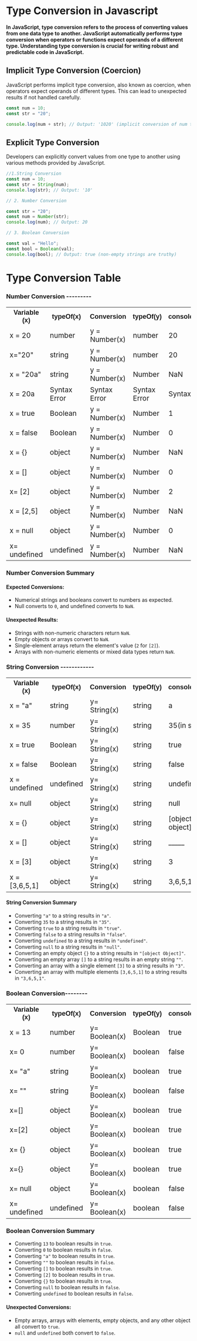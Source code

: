 # Type Conversion in Javascript

**In JavaScript, type conversion refers to the process of converting values from one data type to another. JavaScript automatically performs type conversion when operators or functions expect operands of a different type. Understanding type conversion is crucial for writing robust and predictable code in JavaScript.**

## Implicit Type Conversion (Coercion)

JavaScript performs implicit type conversion, also known as coercion, when operators expect operands of different types. This can lead to unexpected results if not handled carefully.

```javascript
const num = 10;
const str = "20";

console.log(num + str); // Output: '1020' (implicit conversion of num to string)
```

## Explicit Type Conversion

Developers can explicitly convert values from one type to another using various methods provided by JavaScript.

```javascript
//1.String Conversion
const num = 10;
const str = String(num);
console.log(str); // Output: '10'

// 2. Number Conversion

const str = "20";
const num = Number(str);
console.log(num); // Output: 20

// 3. Boolean Conversion

const val = "Hello";
const bool = Boolean(val);
console.log(bool); // Output: true (non-empty strings are truthy)
```

# Type Conversion Table

### Number Conversion ---------

<table style="font-size: 19px;">
  <tr>
    <th style="font-family: Arial, sans-serif; font-size: 18px;">Variable (x)</th>
    <th style="font-family: Arial, sans-serif; font-size: 18px;">typeOf(x)</th>
    <th style="font-family: Arial, sans-serif; font-size: 18px;">Conversion</th>
    <th style="font-family: Arial, sans-serif; font-size: 18px;">typeOf(y)</th>
    <th style="font-family: Arial, sans-serif; font-size: 18px;">console.log(y)</th>
  </tr>
  <tr>
    <td>x = 20</td>
    <td>number</td>
    <td>y = Number(x)</td>
    <td>number</td>
    <td>20</td>
  </tr> 
  <tr>
     <td>x="20"</td>
     <td>string</td>
     <td>y = Number(x)</td>
     <td>number</td>
     <td>20</td>
  </tr>
  <tr>
     <td>x = "20a"</td>
     <td>string</td>
     <td>y = Number(x)</td>
     <td>Number</td>
     <td>NaN</td>
  </tr>
  <tr>
     <td>x = 20a</td>
     <td>Syntax Error</td>
     <td>Syntax Error</td>
     <td>Syntax Error</td>
     <td>Syntax Error</td>
  </tr>
  <tr>
     <td>x = true</td>
     <td>Boolean</td>
     <td>y = Number(x)</td>
     <td>Number</td>
     <td>1</td>
  </tr>
  <tr>
     <td>x = false</td>
     <td>Boolean</td>
     <td>y = Number(x)</td>
     <td>Number</td>
     <td>0</td>
  </tr>
  <tr>
     <td>x = {}</td>
     <td>object</td>
     <td>y = Number(x)</td>
     <td>Number</td>
     <td>NaN</td>
  </tr>
  <tr>
     <td>x = []</td>
     <td>object</td>
     <td>y = Number(x)</td>
     <td>Number</td>
     <td>0</td>
  </tr>
  <tr>
     <td>x= [2]</td>
     <td>object</td>
     <td>y = Number(x)</td>
     <td>Number</td>
     <td>2</td>
  </tr>
  <tr>
     <td>x = [2,5]</td>
     <td>object</td>
     <td>y = Number(x)</td>
     <td>Number</td>
     <td>NaN</td>
  </tr>
  <tr>
     <td>x = null</td>
     <td>object</td>
     <td>y = Number(x)</td>
     <td>Number</td>
     <td>0</td>
  </tr>
  <tr>
     <td>x= undefined</td>
     <td>undefined</td>
     <td>y = Number(x)</td>
     <td>Number</td>
     <td>NaN</td>
  </tr>
</table>

### Number Conversion Summary

#### Expected Conversions:

- Numerical strings and booleans convert to numbers as expected.
- Null converts to `0`, and undefined converts to `NaN`.

#### Unexpected Results:

- Strings with non-numeric characters return `NaN`.
- Empty objects or arrays convert to `NaN`.
- Single-element arrays return the element's value (`2` for `[2]`).
- Arrays with non-numeric elements or mixed data types return `NaN`.

### String Conversion ------------

<table style="font-size: 19px;">
  <tr>
    <th style="font-family: Arial, sans-serif; font-size: 18px;">Variable (x)</th>
    <th style="font-family: Arial, sans-serif; font-size: 18px;">typeOf(x)</th>
    <th style="font-family: Arial, sans-serif; font-size: 18px;">Conversion</th>
    <th style="font-family: Arial, sans-serif; font-size: 18px;">typeOf(y)</th>
    <th style="font-family: Arial, sans-serif; font-size: 18px;">console.log(y)</th>
  </tr>
  <tr>
     <td>x = "a"</td>
     <td>string</td>
     <td>y= String(x)</td>
     <td>string</td>
     <td>a</td>
   </tr>
   <tr>
     <td>x = 35</td>
     <td>number</td>
     <td>y= String(x)</td>
     <td>string</td>
     <td>35(in string)</td>
   </tr>
   <tr>
     <td>x = true</td>
     <td>Boolean</td>
     <td>y= String(x)</td>
     <td>string</td>
     <td>true</td>
   </tr>
   <tr>
     <td>x = false</td>
     <td>Boolean</td>
     <td>y= String(x)</td>
     <td>string</td>
     <td>false</td>
   </tr>
   <tr>
     <td>x = undefined</td>
     <td>undefined</td>
     <td>y= String(x)</td>
     <td>string</td>
     <td>undefined</td>
   </tr>
   <tr>
     <td>x= null</td>
     <td>object</td>
     <td>y= String(x)</td>
     <td>string</td>
     <td>null</td>
   </tr>
   <tr>
     <td>x = {}</td>
     <td>object</td>
     <td>y= String(x)</td>
     <td>string</td>
     <td>[object object]</td>
   </tr>
   <tr>
     <td>x = []</td>
     <td>object</td>
     <td>y= String(x)</td>
     <td>string</td>
     <td>_____</td>
   </tr>
   <tr>
     <td>x = [3]</td>
     <td>object</td>
     <td>y= String(x)</td>
     <td>string</td>
     <td>3</td>
   </tr>
   <tr>
     <td>x = [3,6,5,1]</td>
     <td>object</td>
     <td>y= String(x)</td>
     <td>string</td>
     <td>3,6,5,1</td>
   </tr>
</table>

#### String Conversion Summary

- Converting `"a"` to a string results in `"a"`.
- Converting `35` to a string results in `"35"`.
- Converting `true` to a string results in `"true"`.
- Converting `false` to a string results in `"false"`.
- Converting `undefined` to a string results in `"undefined"`.
- Converting `null` to a string results in `"null"`.
- Converting an empty object `{}` to a string results in `"[object Object]"`.
- Converting an empty array `[]` to a string results in an empty string `""`.
- Converting an array with a single element `[3]` to a string results in `"3"`.
- Converting an array with multiple elements `[3,6,5,1]` to a string results in `"3,6,5,1"`.

### Boolean Conversion--------

<table style="font-size: 19px;">
  <tr>
    <th style="font-family: Arial, sans-serif; font-size: 18px;">Variable (x)</th>
    <th style="font-family: Arial, sans-serif; font-size: 18px;">typeOf(x)</th>
    <th style="font-family: Arial, sans-serif; font-size: 18px;">Conversion</th>
    <th style="font-family: Arial, sans-serif; font-size: 18px;">typeOf(y)</th>
    <th style="font-family: Arial, sans-serif; font-size: 18px;">console.log(y)</th>
  </tr>
  <tr>
     <td>x = 13</td>
     <td>number</td>
     <td>y= Boolean(x)</td>
     <td>Boolean</td>
     <td>true</td>
   </tr>
   <tr>
     <td>x= 0</td>
     <td>number</td>
     <td>y= Boolean(x)</td>
     <td>boolean</td>
     <td>false</td>
   </tr>
   <tr>
     <td>x= "a"</td>
     <td>string</td>
     <td>y= Boolean(x)</td>
     <td>boolean</td>
     <td>true</td>
   </tr>
   <tr>
     <td>x= "" </td>
     <td>string</td>
     <td>y= Boolean(x)</td>
     <td>boolean</td>
     <td>false</td>
   </tr>
   <tr>
     <td>x=[] </td>
     <td>object</td>
     <td>y= Boolean(x)</td>
     <td>boolean</td>
     <td>true</td>
   </tr>
   <tr>
     <td>x=[2] </td>
     <td>object</td>
     <td>y= Boolean(x)</td>
     <td>boolean</td>
     <td>true</td>
   </tr>
   <tr>
     <td>x= {}</td>
     <td>object</td>
     <td>y= Boolean(x)</td>
     <td>boolean</td>
     <td>true</td>
   </tr>
   <tr>
     <td>x={} </td>
     <td>object</td>
     <td>y= Boolean(x)</td>
     <td>boolean</td>
     <td>true</td>
   </tr>
   <tr>
     <td>x= null</td>
     <td>object</td>
     <td>y= Boolean(x)</td>
     <td>boolean</td>
     <td>false</td>
   </tr>
   <tr>
     <td>x= undefined</td>
     <td>undefined</td>
     <td>y= Boolean(x)</td>
     <td>boolean</td>
     <td>false</td>
   </tr>

</table>

### Boolean Conversion Summary

- Converting `13` to boolean results in `true`.
- Converting `0` to boolean results in `false`.
- Converting `"a"` to boolean results in `true`.
- Converting `""` to boolean results in `false`.
- Converting `[]` to boolean results in `true`.
- Converting `[2]` to boolean results in `true`.
- Converting `{}` to boolean results in `true`.
- Converting `null` to boolean results in `false`.
- Converting `undefined` to boolean results in `false`.

#### Unexpected Conversions:

- Empty arrays, arrays with elements, empty objects, and any other object all convert to `true`.
- `null` and `undefined` both convert to `false`.
